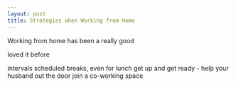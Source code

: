 ```yaml
---
layout: post
title: Strategies when Working from Home
---
```

Working from home has been a really good 

loved it before

intervals
scheduled breaks, even for lunch
get up and get ready - help your husband out the door
join a co-working space
